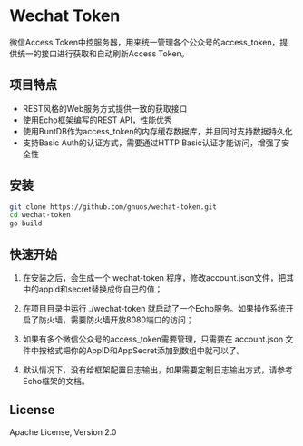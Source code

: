 # Wechat Token
微信Access Token中控服务器，用来统一管理各个公众号的access_token，提供统一的接口进行获取和自动刷新Access Token。


## 项目特点

* REST风格的Web服务方式提供一致的获取接口
* 使用Echo框架编写的REST API，性能优秀
* 使用BuntDB作为access_token的内存缓存数据库，并且同时支持数据持久化
* 支持Basic Auth的认证方式，需要通过HTTP Basic认证才能访问，增强了安全性


## 安装

```bash
git clone https://github.com/gnuos/wechat-token.git
cd wechat-token
go build
```


## 快速开始

1. 在安装之后，会生成一个 wechat-token 程序，修改account.json文件，把其中的appid和secret替换成你自己的值；

2. 在项目目录中运行 ./wechat-token 就启动了一个Echo服务。如果操作系统开启了防火墙，需要防火墙开放8080端口的访问；

3. 如果有多个微信公众号的access_token需要管理，只需要在 account.json 文件中按格式把你的AppID和AppSecret添加到数组中就可以了。

4. 默认情况下，没有给框架配置日志输出，如果需要定制日志输出方式，请参考Echo框架的文档。


## License

Apache License, Version 2.0

